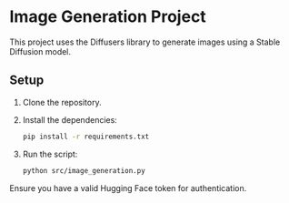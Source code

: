 # Image Generation Project

This project uses the Diffusers library to generate images using a Stable Diffusion model.

## Setup

1. Clone the repository.
2. Install the dependencies:
    ```bash
    pip install -r requirements.txt
    ```

3. Run the script:
    ```bash
    python src/image_generation.py
    ```

Ensure you have a valid Hugging Face token for authentication.
